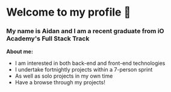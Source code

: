 # Welcome to my profile 👋

### My name is Aidan and I am a recent graduate from iO Academy's Full Stack Track

**About me:**

- I am interested in both back-end and front-end technologies
- I undertake fortnightly projects within a 7-person sprint
- As well as solo projects in my own time
- Have a browse through my projects!
